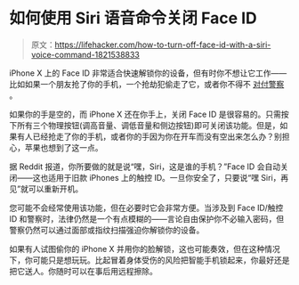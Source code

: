 # 如何使用 Siri 语音命令关闭 Face ID

> 原文：<https://lifehacker.com/how-to-turn-off-face-id-with-a-siri-voice-command-1821538833>

iPhone X 上的 Face ID 非常适合快速解锁你的设备，但有时你不想让它工作——比如如果一个朋友抢了你的手机，一个抢劫犯偷走了它，或者你不得不 [对付警察](https://www.theatlantic.com/technology/archive/2017/09/can-cops-force-you-to-unlock-your-phone-with-your-face/539694/) 。



如果你的手是空的，而 iPhone X 还在你手上，关闭 Face ID 是很容易的。只需按下所有三个物理按钮(调高音量、调低音量和侧边按钮)即可关闭该功能。但是，如果有人已经抢走了你的手机，或者你的手因为你在开车而没有空出来怎么办？别担心，苹果也想到了这一点。

据 Reddit 报道，你所要做的就是说“嘿，Siri，这是谁的手机？”Face ID 会自动关闭——这也适用于旧款 iPhones 上的触控 ID。一旦你安全了，只要说“嘿 Siri，再见”就可以重新开机。

您可能不会经常使用该功能，但在必要时它会非常方便。当涉及到 Face ID/触控 ID 和警察时，法律仍然是一个有点模糊的——言论自由保护你不必输入密码，但警察仍然可以通过面部或指纹扫描强迫你解锁你的设备。

如果有人试图偷你的 iPhone X 并用你的脸解锁，这也可能奏效，但在这种情况下，你可能只是想玩玩。比起冒着身体受伤的风险把智能手机锁起来，你最好还是把它送人。你随时可以在事后用远程擦除。